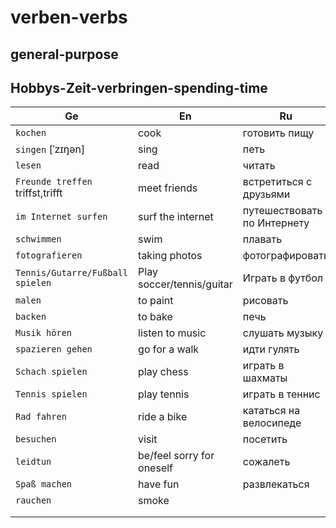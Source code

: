 # verben-verbs

## general-purpose

## Hobbys-Zeit-verbringen-spending-time

| Ge                               | En                        | Ru                          |
|----------------------------------|---------------------------|-----------------------------|
| `kochen`                         | cook                      | готовить пищу               |
| `singen` \[ˈzɪŋən]               | sing                      | петь                        |
| `lesen`                          | read                      | читать                      |
| `Freunde treffen` triffst,trifft | meet friends              | встретиться с друзьями      |
| `im Internet surfen`             | surf the internet         | путешествовать по Интернету |
| `schwimmen`                      | swim                      | плавать                     |
| `fotografieren`                  | taking photos             | фотографировать             |
| `Tennis/Gutarre/Fußball spielen` | Play soccer/tennis/guitar | Играть в футбол             |
| `malen`                          | to paint                  | рисовать                    |
| `backen`                         | to bake                   | печь                        |
| `Musik hören`                    | listen to music           | слушать музыку              |
| `spazieren gehen`                | go for a walk             | идти гулять                 |
| `Schach spielen`                 | play chess                | играть в шахматы            |
| `Tennis spielen`                 | play tennis               | играть в теннис             |
| `Rad fahren`                     | ride a bike               | кататься на велосипеде      |
| `besuchen`                       | visit                     | посетить                    |
| `leidtun`                        | be/feel sorry for oneself | сожалеть                    |
| `Spaß machen`                    | have fun                  | развлекаться                |
| `rauchen`                        | smoke                     |                             |
|                                  |                           |                             |
|                                  |                           |                             |

